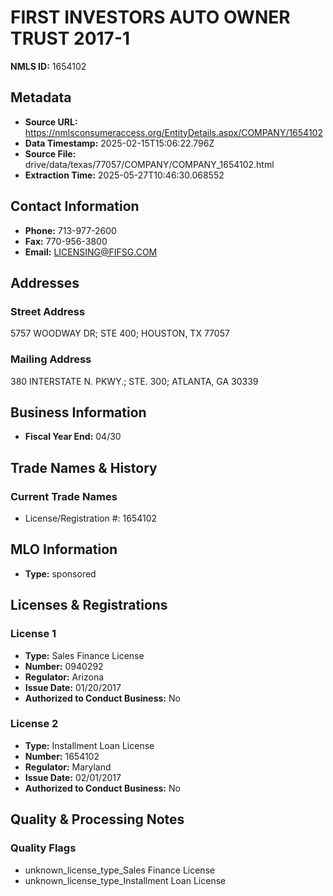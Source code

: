 # FIRST INVESTORS AUTO OWNER TRUST 2017-1

**NMLS ID:** 1654102

## Metadata
- **Source URL:** https://nmlsconsumeraccess.org/EntityDetails.aspx/COMPANY/1654102
- **Data Timestamp:** 2025-02-15T15:06:22.796Z
- **Source File:** drive/data/texas/77057/COMPANY/COMPANY_1654102.html
- **Extraction Time:** 2025-05-27T10:46:30.068552

## Contact Information
- **Phone:** 713-977-2600
- **Fax:** 770-956-3800
- **Email:** LICENSING@FIFSG.COM

## Addresses
### Street Address
5757 WOODWAY DR; STE 400; HOUSTON, TX 77057

### Mailing Address
380 INTERSTATE N. PKWY.; STE. 300; ATLANTA, GA 30339

## Business Information
- **Fiscal Year End:** 04/30

## Trade Names & History
### Current Trade Names
- License/Registration #: 1654102

## MLO Information
- **Type:** sponsored

## Licenses & Registrations

### License 1
- **Type:** Sales Finance License
- **Number:** 0940292
- **Regulator:** Arizona
- **Issue Date:** 01/20/2017
- **Authorized to Conduct Business:** No

### License 2
- **Type:** Installment Loan License
- **Number:** 1654102
- **Regulator:** Maryland
- **Issue Date:** 02/01/2017
- **Authorized to Conduct Business:** No

## Quality & Processing Notes
### Quality Flags
- unknown_license_type_Sales Finance License
- unknown_license_type_Installment Loan License
